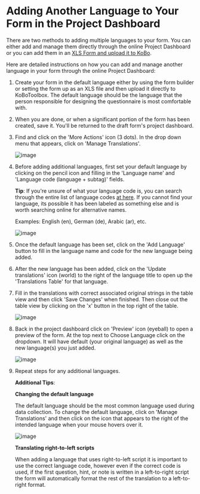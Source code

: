 # Adding Another Language to Your Form in the Project Dashboard

There are two methods to adding multiple languages to your form. You can either add and manage them directly through the online Project Dashboard or you can add them in an [XLS Form and upload it to KoBo](language_xls.html). 

Here are detailed instructions on how you can add and manage another language in your form through the online Project Dashboard:

1. Create your form in the default language either by using the form builder or setting the form up as an XLS file and then upload it directly to KoBoToolbox. The default language should be the language that the person responsible for designing the questionnaire is most comfortable with. 

2. When you are done, or when a significant portion of the form has been created, save it. You'll be returned to the draft form's project dashboard.

3. Find and click on the 'More Actions' icon (3 dots). In the drop down menu that appears, click on 'Manage Translations'.

    ![image](/images/language_dashboard/action.png)  
    
4. Before adding additional languages, first set your default language by clicking on the pencil icon and filling in the 'Language name' and 'Language code (language + subtag)' fields.

    **Tip**: If you're unsure of what your language code is, you can search through the entire list of language codes [at here](www.iana.org). If you cannot find your language, its possible it has been labeled as something else and is worth searching online for alternative names.

    Examples: English (en), German (de), Arabic (ar), etc. 
    
    ![image](/images/language_dashboard/example.png)  
    
5. Once the default language has been set, click on the 'Add Language' button to fill in the language name and code for the new language being added. 

6. After the new language has been added, click on the 'Update translations' icon (world) to the right of the language title to open up the 'Translations Table' for that language. 

7. Fill in the translations with correct associated original strings in the table view and then click 'Save Changes' when finished. Then close out the table view by clicking on the 'x' button in the top right of the table.

    ![image](/images/language_dashboard/translation.png)  
    
8. Back in the project dashboard click on 'Preview' icon (eyeball) to open a preview of the form. At the top next to Choose Language click on the dropdown. It will have default (your original language) as well as the new language(s) you just added.

    ![image](/images/language_dashboard/preview.png)  
    
9. Repeat steps for any additional languages.

    **Additional Tips**:
    
    **Changing the default language**

    The default language should be the most common language used during data collection. To change the default language, click on 'Manage Translations' and then click on the icon that appears to the right of the intended language when your mouse hovers over it. 
    
    ![image](/images/language_dashboard/default.png)  
    
    **Translating right-to-left scripts**

    When adding a language that uses right-to-left script it is important to use the correct language code, however even if the correct code is used, if the first question, hint, or note is written in a left-to-right script the form will automatically format the rest of the translation to a left-to-right format.
